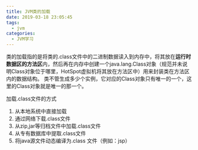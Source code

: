 ```yaml
---
title: JVM类的加载
date: 2019-03-18 23:05:45
tags:
  - jvm
categories:
  - JVM学习
---
```


类的加载指的是将类的.class文件中的二进制数据读入到内存中，将其放在**运行时数据区的方法区**内，然后再在内存中创建一个java.lang.Class对象（规范并未说明Class对象位于哪里，HotSpot虚拟机将其放在方法区中）用来封装类在方法区内的数据结构。
类不管生成多少个实例，它对应的Class对象只有唯一的一个，这里的Class对象就是唯一的那一个。

加载.class文件的方式

1. 从本地系统中直接加载
2. 通过网络下载.class文件
3. 从zip,jar等归档文件中加载.class文件
4. 从专有数据库中提取.class文件
5. 将java源文件动态编译为.class 文件（例如：jsp）
